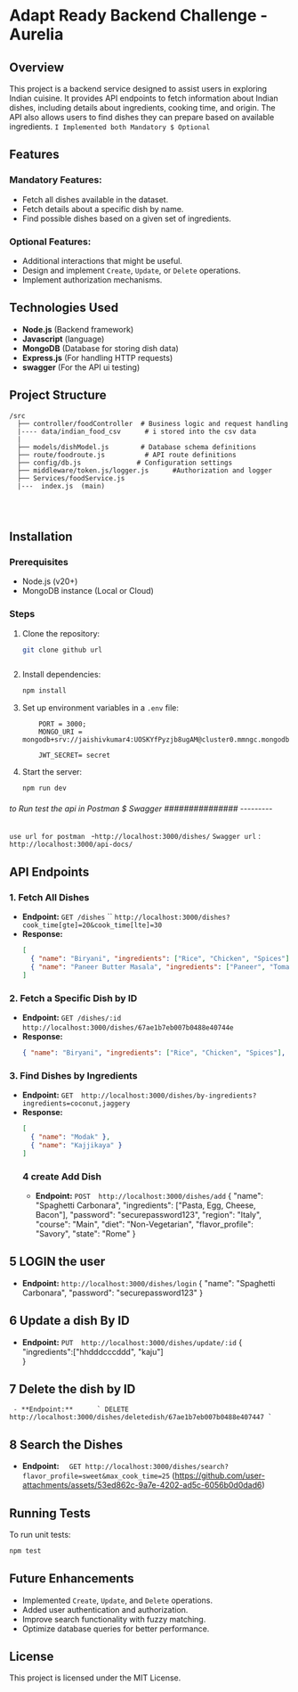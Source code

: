# Adapt Ready Backend Challenge - Aurelia

## Overview
This project is a backend service designed to assist users in exploring Indian cuisine. It provides API endpoints to fetch information about Indian dishes, including details about ingredients, cooking time, and origin. The API also allows users to find dishes they can prepare based on available ingredients.
 `I Implemented both Mandatory $ Optional `
## Features
### Mandatory Features:
- Fetch all dishes available in the dataset.
- Fetch details about a specific dish by name.
- Find possible dishes based on a given set of ingredients.

### Optional Features:
- Additional interactions that might be useful.
- Design and implement `Create`, `Update`, or `Delete` operations.
- Implement authorization mechanisms.

## Technologies Used
- **Node.js** (Backend framework)
- **Javascript** (language)
- **MongoDB** (Database for storing dish data)
- **Express.js** (For handling HTTP requests)
- **swagger** (For the API ui testing)

## Project Structure
```
/src
  ├── controller/foodController  # Business logic and request handling
  |---- data/indian_food_csv      # i stored into the csv data 
  |    
  ├── models/dishModel.js        # Database schema definitions
  ├── route/foodroute.js          # API route definitions
  ├── config/db.js              # Configuration settings
  ├── middleware/token.js/logger.js      #Authorization and logger 
  ├── Services/foodService.js
  |---  index.js  (main)
  
  
    
```

## Installation
### Prerequisites
- Node.js (v20+)
- MongoDB instance (Local or Cloud)

### Steps
1. Clone the repository:
   ```sh
   git clone github url
   ```
   ```
2. Install dependencies:
   ```sh
   npm install
   ```
3. Set up environment variables in a `.env` file:
   ```
       PORT = 3000;
       MONGO_URI = mongodb+srv://jaishivkumar4:UOSKYfPyzjb8ugAM@cluster0.mmngc.mongodb.net/food_cuisin
 
       JWT_SECRET= secret
   ```
4. Start the server:
   ```sh
   npm run dev
   ```

######    to Run  test the api in Postman $ Swagger ############### ---------
`use url for postman ` -` http://localhost:3000/dishes/ `
`Swagger url`  :         ` http://localhost:3000/api-docs/ `

## API Endpoints
### 1. Fetch All Dishes
- **Endpoint:** `GET /dishes`  ``  `http://localhost:3000/dishes?cook_time[gte]=20&cook_time[lte]=30`
- **Response:**
  ```json
  [
    { "name": "Biryani", "ingredients": ["Rice", "Chicken", "Spices"], "origin": "India" },
    { "name": "Paneer Butter Masala", "ingredients": ["Paneer", "Tomato", "Cream"], "origin": "Punjab" }
  ]
  ```

### 2. Fetch a Specific Dish by ID
- **Endpoint:** `GET /dishes/:id`  `http://localhost:3000/dishes/67ae1b7eb007b0488e40744e`
- **Response:**
  ```json
  { "name": "Biryani", "ingredients": ["Rice", "Chicken", "Spices"], "origin": "India" }
  ```

### 3. Find Dishes by Ingredients
- **Endpoint:** `GET  http://localhost:3000/dishes/by-ingredients?ingredients=coconut,jaggery`
- **Response:**
  ```json
  [
    { "name": "Modak" },
    { "name": "Kajjikaya" }
  ]
  ```
  ###  4 create Add  Dish 
   - **Endpoint:**  `POST  http://localhost:3000/dishes/add`
   {
  "name": "Spaghetti Carbonara",
  "ingredients": ["Pasta, Egg, Cheese, Bacon"],
  "password": "securepassword123",
  "region": "Italy",
  "course": "Main",
  "diet": "Non-Vegetarian",
  "flavor_profile": "Savory",
  "state": "Rome"
}

## 5 LOGIN the user 
 - **Endpoint:**  `http://localhost:3000/dishes/login`
    {
  "name": "Spaghetti Carbonara",
     "password": "securepassword123"
}
    

 ## 6 Update a dish  By ID 
   - **Endpoint:**  `PUT  http://localhost:3000/dishes/update/:id`
    {
    "ingredients":["hhdddcccddd", "kaju"]  
}

##  7 Delete the dish  by ID 
     - **Endpoint:**      ` DELETE   http://localhost:3000/dishes/deletedish/67ae1b7eb007b0488e407447 `
      
 ##  8 Search the Dishes  
  - **Endpoint:**  `  GET http://localhost:3000/dishes/search?flavor_profile=sweet&max_cook_time=25`
(https://github.com/user-attachments/assets/53ed862c-9a7e-4202-ad5c-6056b0d0dad6)


## Running Tests
To run unit tests:
```sh
npm test
```

## Future Enhancements
- Implemented  `Create`, `Update`, and `Delete` operations.
- Added  user authentication and authorization.
- Improve search functionality with fuzzy matching.
- Optimize database queries for better performance.

## License
This project is licensed under the MIT License.
